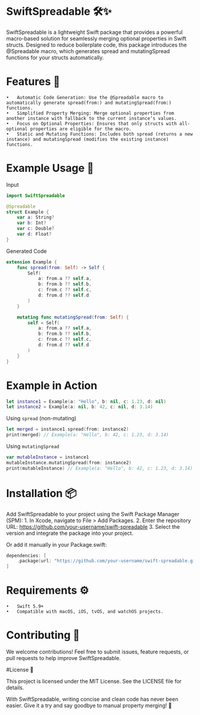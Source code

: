 # **SwiftSpreadable 🛠️✨**


SwiftSpreadable is a lightweight Swift package that provides a powerful macro-based solution for seamlessly merging optional properties in Swift structs. Designed to reduce boilerplate code, this package introduces the @Spreadable macro, which generates spread and mutatingSpread functions for your structs automatically.


# Features 🚀

	•	Automatic Code Generation: Use the @Spreadable macro to automatically generate spread(from:) and mutatingSpread(from:) functions.
	•	Simplified Property Merging: Merge optional properties from another instance with fallback to the current instance’s values.
	•	Focus on Optional Properties: Ensures that only structs with all-optional properties are eligible for the macro.
	•	Static and Mutating Functions: Includes both spread (returns a new instance) and mutatingSpread (modifies the existing instance) functions.


# Example Usage 📖

Input

```swift
import SwiftSpreadable

@Spreadable
struct Example {
    var a: String?
    var b: Int?
    var c: Double?
    var d: Float?
}
```

Generated Code

```swift
extension Example {
    func spread(from: Self) -> Self {
        Self(
            a: from.a ?? self.a,
            b: from.b ?? self.b,
            c: from.c ?? self.c,
            d: from.d ?? self.d
        )
    }

    mutating func mutatingSpread(from: Self) {
        self = Self(
            a: from.a ?? self.a,
            b: from.b ?? self.b,
            c: from.c ?? self.c,
            d: from.d ?? self.d
        )
    }
}
```

# Example in Action

```swift
let instance1 = Example(a: "Hello", b: nil, c: 1.23, d: nil)
let instance2 = Example(a: nil, b: 42, c: nil, d: 3.14)
```

Using `spread` (non-mutating)
```swift
let merged = instance1.spread(from: instance2)
print(merged) // Example(a: "Hello", b: 42, c: 1.23, d: 3.14)
```

Using `mutatingSpread`
```swift
var mutableInstance = instance1
mutableInstance.mutatingSpread(from: instance2)
print(mutableInstance) // Example(a: "Hello", b: 42, c: 1.23, d: 3.14)
```

# Installation 📦

Add SwiftSpreadable to your project using the Swift Package Manager (SPM):
	1.	In Xcode, navigate to File > Add Packages.
	2.	Enter the repository URL: https://github.com/your-username/swift-spreadable
	3.	Select the version and integrate the package into your project.

Or add it manually in your Package.swift:

```swift
dependencies: [
    .package(url: "https://github.com/your-username/swift-spreadable.git", from: "1.0.0")
]
```


# Requirements ⚙️

	•	Swift 5.9+
	•	Compatible with macOS, iOS, tvOS, and watchOS projects.


# Contributing 🤝

We welcome contributions! Feel free to submit issues, feature requests, or pull requests to help improve SwiftSpreadable.


#License 📄


This project is licensed under the MIT License. See the LICENSE file for details.

With SwiftSpreadable, writing concise and clean code has never been easier. Give it a try and say goodbye to manual property merging! 🎉
